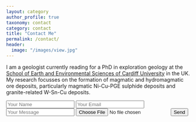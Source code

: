 ```yaml
---
layout: category
author_profile: true
taxonomy: contact
category: contact
title: "Contact Me"
permalink: /contact/
header:
  image: "/images/view.jpg"
---
```


I am a geologist currently reading for a PhD in exploration geology at the [School of Earth and Environmental Sciences of Cardiff University](https://www.cardiff.ac.uk/people/research-students/view/1010781-smith-william) in the UK. My research focusses on the formation of magmatic and hydromagmatic ore deposits, particularly magmatic Ni-Cu-PGE sulphide deposits and granite-related W-Sn-Cu deposits. 

<form accept-charset="UTF-8" action="https://getform.io/{your-form-endpoint}" method="POST" enctype="multipart/form-data" target="_blank">
    <input type="text" name="name" placeholder="Your Name">
    <input type="email" name="email" placeholder="Your Email">
    <input type="text" name="message" placeholder="Your Message">
        <input type="file" name="document">
    <button type="submit">Send</button>
</form>